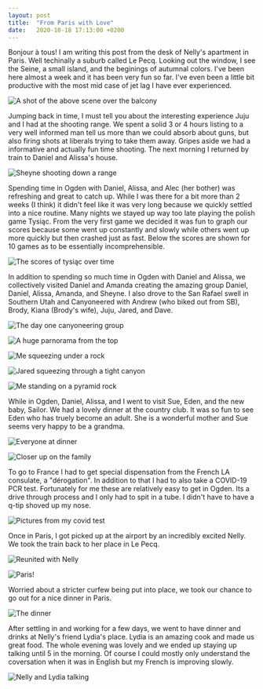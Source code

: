 ```yaml
---
layout: post
title:  "From Paris with Love"
date:   2020-10-18 17:13:00 +0200
---
```


Bonjour à tous! I am writing this post from the desk of Nelly's apartment in Paris. Well
techinally a suburb called Le Pecq. Looking out the window, I see the Seine, a small island,
and the beginings of autumnal colors. I've been here almost a week and it has been very fun
so far. I've even been a little bit productive with the most mid case of jet lag I have
ever experienced. 

![A shot of the above scene over the balcony]({{site.baseurl}}/assets/nellys-balcony.jpg)

Jumping back in time, I must tell you about the interesting experience Juju and I had at the
shooting range. We spent a solid 3 or 4 hours listing to a very well informed man tell us
more than we could absorb about guns, but also firing shots at liberals trying to take them
away. Gripes aside we had a informative and actually fun time shooting. The next morning I
returned by train to Daniel and Alissa's house. 

![Sheyne shooting down a range]({{site.baseurl}}/assets/sheyne-shooting.jpg)

Spending time in Ogden with Daniel, Alissa, and Alec (her bother) was refreshing and great
to catch up. While I was there for a bit more than 2 weeks (I think) it didn't feel like
it was very long because we quickly settled into a nice routine. Many nights we stayed up
way too late playing the polish game Tysiąc. From the very first game we decided it was fun
to graph our scores because some went up constantly and slowly while others went up more
quickly but then crashed just as fast. Below the scores are shown for 10 games as to be
essentially incomprehensible. 

![The scores of tysiąc over time]({{site.baseurl}}/assets/1000.png)

In addition to spending so much time in Ogden with Daniel and Alissa, we collectively visited
Daniel and Amanda creating the amazing group Daniel, Daniel, Alissa, Amanda, and Sheyne. I also
drove to the San Rafael swell in Southern Utah and Canyoneered with Andrew (who biked out from
SB), Brody, Kiana (Brody's wife), Juju, Jared, and Dave. 

![The day one canyoneering group]({{site.baseurl}}/assets/canyoneering-day-1.jpg)

![A huge parnorama from the top]({{site.baseurl}}/assets/panorama.jpg)

![Me squeezing under a rock]({{site.baseurl}}/assets/squeeze.jpg)

![Jared squeezing through a tight canyon]({{site.baseurl}}/assets/skinny-canyon.gif)

![Me standing on a pyramid rock]({{site.baseurl}}/assets/the-pyramid.jpg)

While in Ogden, Daniel, Alissa, and I went to visit Sue, Eden, and the new baby, Sailor. We
had a lovely dinner at the country club. It was so fun to see Eden who has truely become an
adult. She is a wonderful mother and Sue seems very happy to be a grandma. 

![Everyone at dinner]({{site.baseurl}}/assets/country-club-dinner.jpg)

![Closer up on the family]({{site.baseurl}}/assets/sue-eden-sailor.jpg)

To go to France I had to get special dispensation from the French LA consulate, a
"dérogation". In addition to that I had to also take a COVID-19 PCR test. Fortunately for me
these are relatively easy to get in Ogden. Its a drive through process and I only had to spit
in a tube. I didn't have to have a q-tip shoved up my nose.  

![Pictures from my covid test]({{site.baseurl}}/assets/drive-through-covid-test.jpg)

Once in Paris, I got picked up at the airport by an incredibly excited Nelly. We took the train
back to her place in Le Pecq. 

![Reunited with Nelly]({{site.baseurl}}/assets/reunited.jpg)

![Paris!]({{site.baseurl}}/assets/paris.jpg)

Worried about a stricter curfew being put into place, we took our chance to go out for a nice dinner
in Paris. 

![The dinner]({{site.baseurl}}/assets/dinner-avec-nelly.jpg)

After settling in and working for a few days, we went to have dinner and drinks at Nelly's
friend Lydia's place. Lydia is an amazing cook and made us great food. The whole evening was
lovely and we ended up staying up talking until 5 in the morning. Of course I could mostly
only understand the coversation when it was in English but my French is improving slowly.

![Nelly and Lydia talking]({{site.baseurl}}/assets/nelly-et-lydia.jpg)